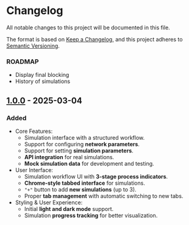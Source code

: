 # Changelog

All notable changes to this project will be documented in this file.

The format is based on [Keep a Changelog](https://keepachangelog.com/en/1.1.0/),
and this project adheres to [Semantic Versioning](https://semver.org/spec/v2.0.0.html).

### ROADMAP
- Display final blocking
- History of simulations

## [1.0.0] - 2025-03-04

### Added
- Core Features:
    - Simulation interface with a structured workflow.
    - Support for configuring **network parameters**.
    - Support for setting **simulation parameters**.
    - **API integration** for real simulations.
    - **Mock simulation data** for development and testing.
- User Interface:
    - Simulation workflow UI with **3-stage process indicators**.
    - **Chrome-style tabbed interface** for simulations.
    - `"+"` button to add **new simulations** (up to 3).
    - Proper **tab management** with automatic switching to new tabs.
- Styling & User Experience:
    - Initial **light and dark mode** support.
    - Simulation **progress tracking** for better visualization.



[1.0.0]: https://github.com/MirkoZETA/FlexNetSim-WebAPP/releases/tag/v1.0.0